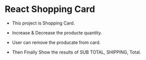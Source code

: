 
# React Shopping Card

- This project is Shopping Card.

- Increase & Decrease the producte quantity.

- User can remove the producate from card.

- Then Finally Show the results of SUB TOTAL, SHIPPING, Total.





